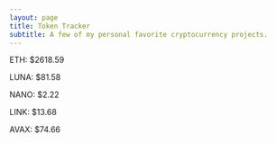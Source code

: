 ```yaml
---
layout: page
title: Token Tracker
subtitle: A few of my personal favorite cryptocurrency projects.
---
```


<!--BEGINCRYPTOINPUT-->
ETH: $2618.59

LUNA: $81.58

NANO: $2.22

LINK: $13.68

AVAX: $74.66

<!--ENDCRYPTOINPUT-->
